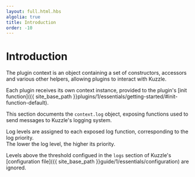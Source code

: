 ```yaml
---
layout: full.html.hbs
algolia: true
title: Introduction
order: -10
---
```



# Introduction

The plugin context is an object containing a set of constructors, accessors and various other helpers, allowing plugins to interact with Kuzzle.

Each plugin receives its own context instance, provided to the plugin's [init function]({{ site_base_path }}plugins/1/essentials/getting-started/#init-function-default).

This section documents the `context.log` object, exposing functions used to send messages to Kuzzle's logging system.

Log levels are assigned to each exposed log function, corresponding to the log priority.  
The lower the log level, the higher its priority.

Levels above the threshold configued in the `logs` section of Kuzzle's [configuration file]({{ site_base_path }}guide/1/essentials/configuration) are ignored.

